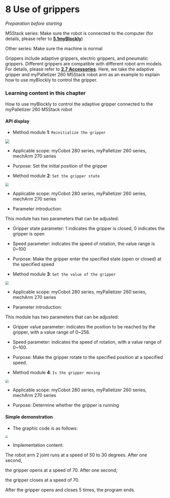 # 8 Use of grippers

<i>Preparation before starting</i>

M5Stack series: Make sure the robot is connected to the computer (for details, please refer to **[5.1myBlockly](https://docs.elephantrobotics.com/docs/gitbook/5-ProgramingApplication-myblockly-uiflow-mind/5.1-myblockly/)**)

Other series: Make sure the machine is normal

Grippers include adaptive grippers, electric grippers, and pneumatic grippers. Different grippers are compatible with different robot arm models. For details, please refer to **[2.7 Accessories](https://docs.elephantrobotics.com/docs/gitbook/2-serialproduct/2.7-accessories/2.7-accessories.html)**. Here, we take the adaptive gripper and myPalletizer 260 M5Stack robot arm as an example to explain how to use myBlockly to control the gripper.

### Learning content in this chapter

How to use myBlockly to control the adaptive gripper connected to the myPalletizer 260 M5Stack robot

#### API display

+ Method module **1**: `Reinitialize the gripper`

<img src="../../../../resources\3-FunctionsAndApplications\6.developmentGuide\myBlocklyAndUlFlow\myblocklyTutorials\init-jaw/Reinitialize the gripper.jpg" style="zoom: 80%;" />

+ Applicable scope: myCobot 280 series, myPalletizer 260 series, mechArm 270 series

+ Purpose: Set the initial position of the gripper

- Method module **2**: `Set the gripper state`

<img src="../../../../resources\3-FunctionsAndApplications\6.developmentGuide\myBlocklyAndUlFlow\myblocklyTutorials\init-jaw/Set the gripper state.jpg" style="zoom: 67%;" />

* Applicable scope: myCobot 280 series, myPalletizer 260 series, mechArm 270 series

- Parameter introduction:

This module has two parameters that can be adjusted:

* Gripper state parameter: 1 indicates the gripper is closed, 0 indicates the gripper is open

* Speed ​​parameter: indicates the speed of rotation, the value range is 0~100

- Purpose: Make the gripper enter the specified state (open or closed) at the specified speed

- Method module **3**: `Set the value of the gripper`

<img src="../../../../resources\3-FunctionsAndApplications\6.developmentGuide\myBlocklyAndUlFlow\myblocklyTutorials\init-jaw/Set the value of the gripper.jpg" style="zoom: 67%;" />

- Applicable scope: myCobot 280 series, myPalletizer 260 series, mechArm 270 series

- Parameter introduction:

This module has two parameters that can be adjusted:

* Gripper value parameter: indicates the position to be reached by the gripper, with a value range of 0~256.

* Speed ​​parameter: indicates the speed of rotation, with a value range of 0~100.

* Purpose: Make the gripper rotate to the specified position at a specified speed.

* Method module **4**: `Is the gripper moving`

<img src="../../../../resources\3-FunctionsAndApplications\6.developmentGuide\myBlocklyAndUlFlow\myblocklyTutorials\init-jaw/is the gripper moving.jpg" style="zoom: 67%;" />

* Applicable scope: myCobot 280 series, myPalletizer 260 series, mechArm 270 series

* Purpose: Determine whether the gripper is running

#### Simple demonstration

* The graphic code is as follows:

<img src="../../../../resources\3-FunctionsAndApplications\6.developmentGuide\myBlocklyAndUlFlow\myblocklyTutorials\init-jaw/gripperdemo.jpg" style="zoom: 50%;" />

* Implementation content:

The robot arm 2 joint runs at a speed of 50 to 30 degrees. After one second,

the gripper opens at a speed of 70. After one second,

the gripper closes at a speed of 70.

After the gripper opens and closes 5 times, the program ends.